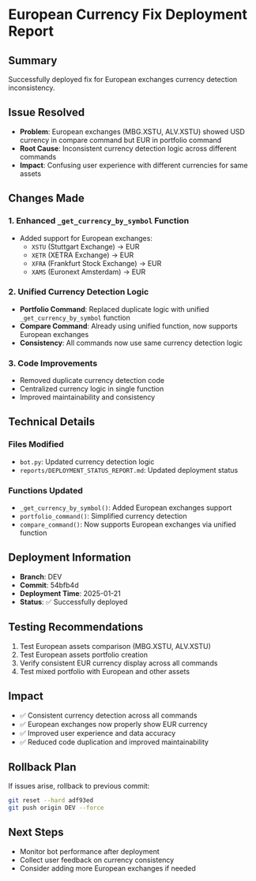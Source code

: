 # European Currency Fix Deployment Report

## Summary
Successfully deployed fix for European exchanges currency detection inconsistency.

## Issue Resolved
- **Problem**: European exchanges (MBG.XSTU, ALV.XSTU) showed USD currency in compare command but EUR in portfolio command
- **Root Cause**: Inconsistent currency detection logic across different commands
- **Impact**: Confusing user experience with different currencies for same assets

## Changes Made

### 1. Enhanced `_get_currency_by_symbol` Function
- Added support for European exchanges:
  - `XSTU` (Stuttgart Exchange) → EUR
  - `XETR` (XETRA Exchange) → EUR  
  - `XFRA` (Frankfurt Stock Exchange) → EUR
  - `XAMS` (Euronext Amsterdam) → EUR

### 2. Unified Currency Detection Logic
- **Portfolio Command**: Replaced duplicate logic with unified `_get_currency_by_symbol` function
- **Compare Command**: Already using unified function, now supports European exchanges
- **Consistency**: All commands now use same currency detection logic

### 3. Code Improvements
- Removed duplicate currency detection code
- Centralized currency logic in single function
- Improved maintainability and consistency

## Technical Details

### Files Modified
- `bot.py`: Updated currency detection logic
- `reports/DEPLOYMENT_STATUS_REPORT.md`: Updated deployment status

### Functions Updated
- `_get_currency_by_symbol()`: Added European exchanges support
- `portfolio_command()`: Simplified currency detection
- `compare_command()`: Now supports European exchanges via unified function

## Deployment Information
- **Branch**: DEV
- **Commit**: 54bfb4d
- **Deployment Time**: 2025-01-21
- **Status**: ✅ Successfully deployed

## Testing Recommendations
1. Test European assets comparison (MBG.XSTU, ALV.XSTU)
2. Test European assets portfolio creation
3. Verify consistent EUR currency display across all commands
4. Test mixed portfolio with European and other assets

## Impact
- ✅ Consistent currency detection across all commands
- ✅ European exchanges now properly show EUR currency
- ✅ Improved user experience and data accuracy
- ✅ Reduced code duplication and improved maintainability

## Rollback Plan
If issues arise, rollback to previous commit:
```bash
git reset --hard adf93ed
git push origin DEV --force
```

## Next Steps
- Monitor bot performance after deployment
- Collect user feedback on currency consistency
- Consider adding more European exchanges if needed

